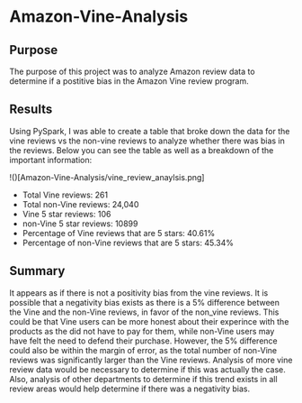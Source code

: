 # Amazon-Vine-Analysis

## Purpose

The purpose of this project was to analyze Amazon review data to determine if a postitive bias in the Amazon Vine review program.

## Results

Using PySpark, I was able to create a table that broke down the data for the vine reviews vs the non-vine reviews to analyze whether there was bias in the reviews. Below you can see the table as well as a breakdown of the important information:

!()[Amazon-Vine-Analysis/vine_review_anaylsis.png]

- Total Vine reviews: 261
- Total non-Vine reviews: 24,040
- Vine 5 star reviews: 106
- non-Vine 5 star reviews: 10899
- Percentage of Vine reviews that are 5 stars: 40.61%
- Percentage of non-Vine reviews that are 5 stars: 45.34%

## Summary

It appears as if there is not a positivity bias from the vine reviews. It is possible that a negativity bias exists as there is a 5% difference between the Vine and the non-Vine reviews, in favor of the non_vine reviews. This could be that Vine users can be more honest about their experince with the products as the did not have to pay for them, while non-Vine users may have felt the need to defend their purchase. However, the 5% difference could also be within the margin of error, as the total number of non-Vine reviews was significantly larger than the Vine reviews. Analysis of more vine review data would be necessary to determine if this was actually the case. Also, analysis of other departments to determine if this trend exists in all review areas would help determine if there was a negativity bias.